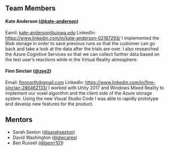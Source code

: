 ## Team Members
#### Kate Anderson ([@kate-anderson](https://github.com/kate-anderson))
Eamil: kate-anderson@uiowa.edu
LinkedIn: https://www.linkedin.com/in/kate-anderson-02187293/
I implemented the Blob storage in order to save previous runs so that the customer can go back and take a look at the data after the trials are over. I also researched the Azure Cognitive Services so that we can collect further data based on the test user’s reactions while in the Virtual Reality atmosphere.
		
#### Finn Sinclair ([@zee2](https://github.com/zee2))
Email: finnnorth@gmail.com
LinkedIn: https://www.linkedin.com/in/finn-sinclair-286462133/
I worked with Unity 2017 and Windows Mixed Reality to implement our voxel algorithm and the client side of the Azure storage system. Using the new Visual Studio Code I was able to rapidly prototype and develop new features for the product.
	 
## Mentors
 * Sarah Sexton ([@sarahsexton](https://github.com/sarahsexton))
 * David Washington ([@dwcares](https://github.com/dwcares))
 * Ben Russell ([@benrr101](https://github.com/benrr101))
